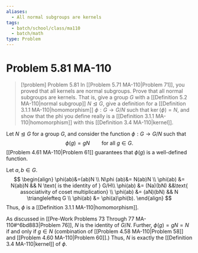 ```yaml
---
aliases:
  - All normal subgroups are kernels
tags:
  - batch/school/class/ma110
  - batch/math
type: Problem
---
```

# Problem 5.81 MA-110

> [!problem] Problem 5.81
> In [[Problem 5.71 MA-110|Problem 71]], you proved that all kernels are normal subgroups. Prove that all normal subgroups are kernels. That is, give a group $G$ with a [[Definition 5.2 MA-110|normal subgroup]] $N \trianglelefteq G$, give a definition for a [[Definition 3.1.1 MA-110|homomorphism]] $\phi:G\longrightarrow G/N$ such that $\ker(\phi)=N$, and show that the phi you define really is a [[Definition 3.1.1 MA-110|homomorphism]] with this [[Definition 3.4 MA-110|kernel]].

Let $N\trianglelefteq G$ for a group $G$, and consider the function $\phi:G\longrightarrow G/N$ such that
$$
\phi(g) = gN \qquad \text{for all } g \in  G.
$$
[[Problem 4.61 MA-110|Problem 61]] guarantees that $\phi(g)$ is a well-defined function.

Let $a,b \in G$.
$$
\begin{align}
\phi(ab)&=(ab)N \\
N\phi (ab)&= N(ab)N \\
\phi(ab) &= N(ab)N && N \text{ is the identity of } G/H\\
\phi(ab) &= (Na)(bN) &&\text{ associativity of coset multiplication} \\
\phi(ab) &=  (aN)(bN) && N \trianglelefteq G \\
\phi(ab) &=  \phi(a)\phi(b).
\end{align}
$$
Thus, $\phi$ is a [[Definition 3.1.1 MA-110|homomorphism]].

As discussed in [[Pre-Work Problems 73 Through 77 MA-110#^6bd883|Problem 76]], $N$ is the identity of $G/N$. Further, $\phi(g)=gN=N$ if and only if $g \in N$ (combination of [[Problem 4.58 MA-110|Problem 58]] and [[Problem 4.60 MA-110|Problem 60]].) Thus, $N$ is exactly the [[Definition 3.4 MA-110|kernel]] of $\phi.$
